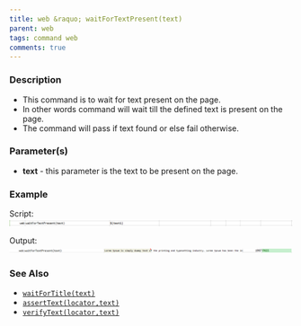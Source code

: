 ```yaml
---
title: web &raquo; waitForTextPresent(text)
parent: web
tags: command web
comments: true
---
```


### Description

- This command is to wait for text present on the page.
- In other words command will wait till the defined text is present on the page.
- The command will pass if text found or else fail otherwise.

### Parameter(s)

- **text** - this parameter is the text to be present on the page.

### Example

Script:<br/>
![](image/waitForTextPresent_01.png)

Output:<br/>
![](image/waitForTextPresent_02.png)

### See Also

- [`waitForTitle(text)`](waitForTitle(text))
- [`assertText(locator,text)`](assertText(locator,text))
- [`verifyText(locator,text)`](verifyText(locator,text))